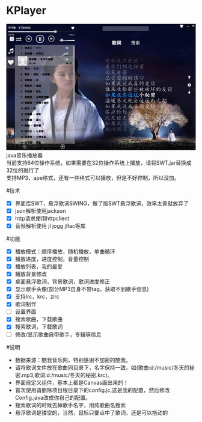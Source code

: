 # KPlayer
![img](./KPlayer/src/images/kp.jpg "预览图")
java音乐播放器<br>
当前支持64位操作系统，如果需要在32位操作系统上播放，请将SWT.jar替换成32位的就行了 <br>
支持MP3，ape格式，还有一些格式可以播放，但是不好控制，所以没加。

#技术
- [x] 界面库SWT，悬浮歌词SWING，做了版SWT悬浮歌词，效率太差就放弃了
- [x] json解析使用jackson
- [x] http请求使用httpclient
- [x] 音频解析使用 jl jogg jflac等库

#功能
- [x] 播放模式：顺序播放，随机播放，单曲循环
- [x] 播放进度，进度控制，音量控制
- [x] 播放列表，我的最爱
- [x] 播放背景修改
- [x] 桌面悬浮歌词，背景歌词，歌词进度修正
- [x] 显示歌手头像(部分MP3自身不带tag，获取不到歌手信息)
- [x] 支持lrc，krc，zlrc
- [x] 歌词制作
- [ ] 设置界面
- [x] 搜索歌曲，下载歌曲
- [x] 搜索歌词，下载歌词
- [ ] 修改/显示歌曲自带歌手，专辑等信息

#说明
 * 数据来源：酷我音乐网，特别感谢不加密的酷我。
 * 请将歌词文件放在歌曲同目录下，名字保持一致。如(歌曲:d:/music/冬天的秘密.mp3,歌词:d:/music/冬天的秘密.krc)。
 * 界面自定义组件，基本上都是Canvas画出来的！
 * 首次使用请删除项目根目录下的config.jc,这是我的配置，然后修改Config.java改成你自己的配置。
 * 搜索歌词的时候去掉歌手名字，用纯歌曲名搜索
 * 悬浮歌词是镂空的，当然，鼠标只要点中了歌词，还是可以拖动的 

